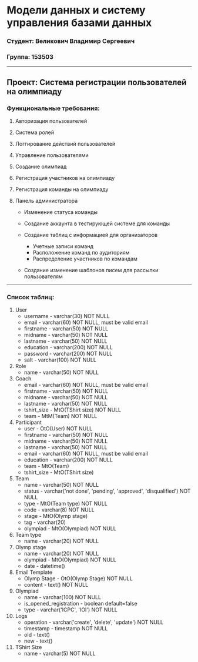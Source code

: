 # Модели данных и систему управления базами данных

### Студент: Великович Владимир Сергеевич

### Группа: 153503

----

## Проект: Система регистрации пользователей на олимпиаду

### Функциональные требования:

1. Авторизация пользователей
2. Система ролей
3. Логгирование действий пользователей
4. Управление пользователями
5. Создание олимпиад
6. Регистрация участников на олимпиаду
7. Регистрация команды на олимпиаду
8. Панель администратора

    - Изменение статуса команды
    - Создание аккаунта в тестирующей системе для команды
    - Создание таблиц с информацией для организаторов

        - Учетные записи команд
        - Расположение команд по аудиториям
        - Распределение участников по командам

    - Создание изменение шаблонов писем для рассылки пользователям

---

### Список таблиц:

1. User
    - username - varchar(30) NOT NULL
    - email - varchar(60) NOT NULL, must be valid email
    - firstname - varchar(50) NOT NULL
    - midname - varchar(50) NOT NULL
    - lastname - varchar(50) NOT NULL
    - education - varchar(200) NOT NULL
    - password - varchar(200) NOT NULL
    - salt - varchar(100) NOT NULL
2. Role
    - name - varchar(50) NOT NULL
3. Coach
    - email - varchar(60) NOT NULL, must be valid email
    - firstname - varchar(50) NOT NULL
    - midname - varchar(50) NOT NULL
    - lastname - varchar(50) NOT NULL
    - tshirt_size - MtO(TShirt size) NOT NULL
    - team - MtM(Team) NOT NULL
4. Participant
    - user - OtO(User) NOT NULL
    - firstname - varchar(50) NOT NULL 
    - midname - varchar(50) NOT NULL
    - lastname - varchar(50) NOT NULL
    - email - varchar(60) NOT NULL, must be valid email
    - education - varchar(200) NOT NULL
    - team - MtO(Team)
    - tshirt_size - MtO(TShirt size)
5. Team
    - name - varchar(50) NOT NULL
    - status - varchar('not done', 'pending', 'approved', 'disqualified') NOT NULL
    - type - MtO(Team type) NOT NULL
    - code - varchar(8) NOT NULL
    - stage - MtO(Olymp stage)
    - tag - varchar(20)
    - olympiad - MtO(Olympiad) NOT NULL
6. Team type
    - name - varchar(20) NOT NULL
7. Olymp stage
    - name - varchar(20) NOT NULL
    - olympiad - MtO(Olympiad) NOT NULL
    - date - datetime()
8. Email Template
    - Olymp Stage - OtO(Olymp Stage) NOT NULL
    - content - text() NOT NULL
9. Olympiad
    - name - varchar(100) NOT NULL
    - is_opened_registration - boolean default=false
    - type - varchar('ICPC', 'IOI') NOT NULL
10. Logs
    - operation - varchar('create', 'delete', 'update') NOT NULL
    - timestamp - timestamp NOT NULL
    - old - text()
    - new - text()
11. TShirt Size
    - name - varchar(5) NOT NULL
